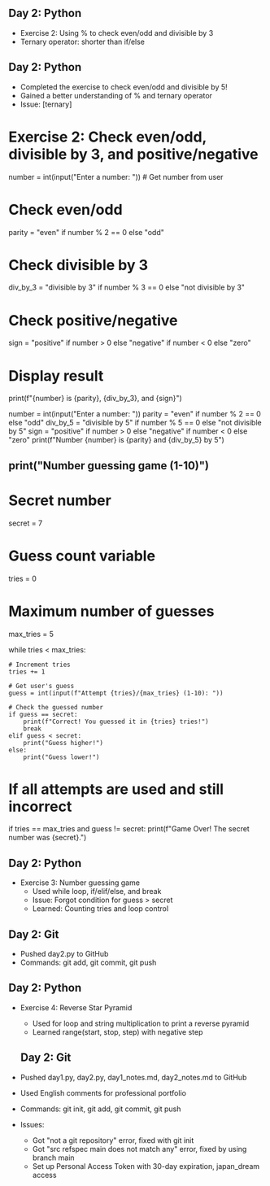 ## Day 2: Python

- Exercise 2: Using % to check even/odd and divisible by 3
- Ternary operator: shorter than if/else

## Day 2: Python

- Completed the exercise to check even/odd and divisible by 5!
- Gained a better understanding of % and ternary operator
- Issue: [ternary]

# Exercise 2: Check even/odd, divisible by 3, and positive/negative

number = int(input("Enter a number: ")) # Get number from user

# Check even/odd

parity = "even" if number % 2 == 0 else "odd"

# Check divisible by 3

div_by_3 = "divisible by 3" if number % 3 == 0 else "not divisible by 3"

# Check positive/negative

sign = "positive" if number > 0 else "negative" if number < 0 else "zero"

# Display result

print(f"{number} is {parity}, {div_by_3}, and {sign}")

number = int(input("Enter a number: "))
parity = "even" if number % 2 == 0 else "odd"
div_by_5 = "divisible by 5" if number % 5 == 0 else "not divisible by 5"
sign = "positive" if number > 0 else "negative" if number < 0 else "zero"
print(f"Number {number} is {parity} and {div_by_5} by 5")

## print("Number guessing game (1-10)")

# Secret number

secret = 7

# Guess count variable

tries = 0

# Maximum number of guesses

max_tries = 5

while tries < max_tries:

    # Increment tries
    tries += 1

    # Get user's guess
    guess = int(input(f"Attempt {tries}/{max_tries} (1-10): "))

    # Check the guessed number
    if guess == secret:
        print(f"Correct! You guessed it in {tries} tries!")
        break
    elif guess < secret:
        print("Guess higher!")
    else:
        print("Guess lower!")

# If all attempts are used and still incorrect

if tries == max_tries and guess != secret:
print(f"Game Over! The secret number was {secret}.")

## Day 2: Python

- Exercise 3: Number guessing game
  - Used while loop, if/elif/else, and break
  - Issue: Forgot condition for guess > secret
  - Learned: Counting tries and loop control

## Day 2: Git

- Pushed day2.py to GitHub
- Commands: git add, git commit, git push

## Day 2: Python

- Exercise 4: Reverse Star Pyramid

  - Used for loop and string multiplication to print a reverse pyramid
  - Learned range(start, stop, step) with negative step

  ## Day 2: Git

- Pushed day1.py, day2.py, day1_notes.md, day2_notes.md to GitHub
- Used English comments for professional portfolio
- Commands: git init, git add, git commit, git push
- Issues:
  - Got "not a git repository" error, fixed with git init
  - Got "src refspec main does not match any" error, fixed by using branch main
  - Set up Personal Access Token with 30-day expiration, japan_dream access
